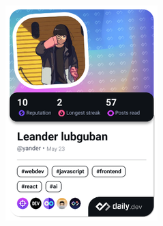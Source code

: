 <a href="https://app.daily.dev/yander"><img src= "./devcard.png" width="356" alt="Leander lubguban's Dev Card"/></a>
